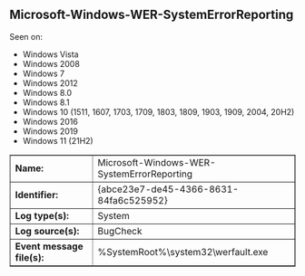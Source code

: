 ## Microsoft-Windows-WER-SystemErrorReporting

Seen on:
* Windows Vista
* Windows 2008
* Windows 7
* Windows 2012
* Windows 8.0
* Windows 8.1
* Windows 10 (1511, 1607, 1703, 1709, 1803, 1809, 1903, 1909, 2004, 20H2)
* Windows 2016
* Windows 2019
* Windows 11 (21H2)

<table border="1" class="docutils">
  <tbody>
    <tr>
      <td><b>Name:</b></td>
      <td>Microsoft-Windows-WER-SystemErrorReporting</td>
    </tr>
    <tr>
      <td><b>Identifier:</b></td>
      <td>{abce23e7-de45-4366-8631-84fa6c525952}</td>
    </tr>
    <tr>
      <td><b>Log type(s):</b></td>
      <td>System</td>
    </tr>
    <tr>
      <td><b>Log source(s):</b></td>
      <td>BugCheck</td>
    </tr>
    <tr>
      <td><b>Event message file(s):</b></td>
      <td>%SystemRoot%\system32\werfault.exe</td>
    </tr>
  </tbody>
</table>

&nbsp;

